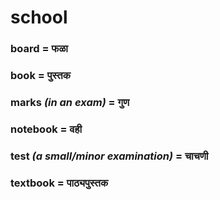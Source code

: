 # school

### board = फळा

### book = पुस्तक

### marks *(in an exam)* = गुण

### notebook = वही

### test *(a small/minor examination)* = चाचणी

### textbook = पाठ्यपुस्तक

